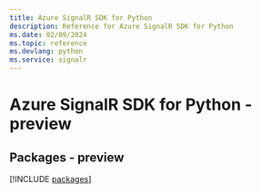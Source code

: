 ```yaml
---
title: Azure SignalR SDK for Python
description: Reference for Azure SignalR SDK for Python
ms.date: 02/09/2024
ms.topic: reference
ms.devlang: python
ms.service: signalr
---
```

# Azure SignalR SDK for Python - preview
## Packages - preview
[!INCLUDE [packages](signalr-index.md)]